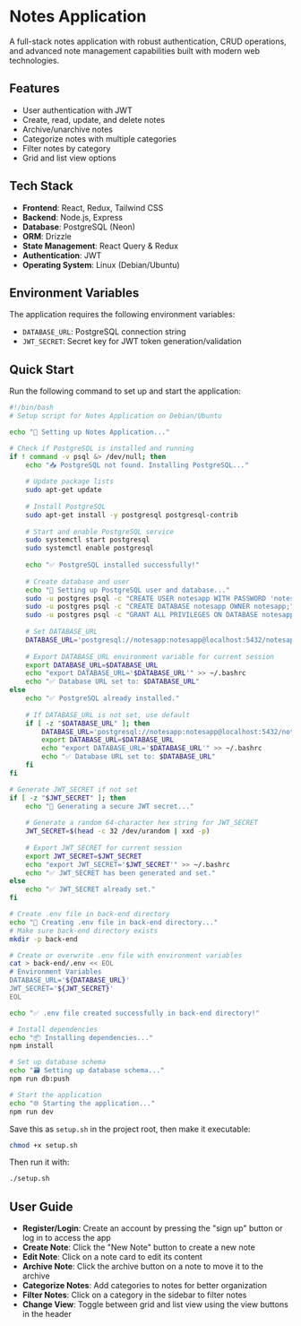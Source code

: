 # Notes Application

A full-stack notes application with robust authentication, CRUD operations, and advanced note management capabilities built with modern web technologies.

## Features

- User authentication with JWT
- Create, read, update, and delete notes
- Archive/unarchive notes
- Categorize notes with multiple categories
- Filter notes by category
- Grid and list view options

## Tech Stack

- **Frontend**: React, Redux, Tailwind CSS
- **Backend**: Node.js, Express
- **Database**: PostgreSQL (Neon)
- **ORM**: Drizzle
- **State Management**: React Query & Redux
- **Authentication**: JWT
- **Operating System**: Linux (Debian/Ubuntu)

## Environment Variables

The application requires the following environment variables:

- `DATABASE_URL`: PostgreSQL connection string
- `JWT_SECRET`: Secret key for JWT token generation/validation
  

## Quick Start

Run the following command to set up and start the application:

```bash
#!/bin/bash
# Setup script for Notes Application on Debian/Ubuntu

echo "🚀 Setting up Notes Application..."

# Check if PostgreSQL is installed and running
if ! command -v psql &> /dev/null; then
    echo "📥 PostgreSQL not found. Installing PostgreSQL..."
    
    # Update package lists
    sudo apt-get update
    
    # Install PostgreSQL
    sudo apt-get install -y postgresql postgresql-contrib
    
    # Start and enable PostgreSQL service
    sudo systemctl start postgresql
    sudo systemctl enable postgresql
    
    echo "✅ PostgreSQL installed successfully!"
    
    # Create database and user
    echo "🔧 Setting up PostgreSQL user and database..."
    sudo -u postgres psql -c "CREATE USER notesapp WITH PASSWORD 'notesapp';"
    sudo -u postgres psql -c "CREATE DATABASE notesapp OWNER notesapp;"
    sudo -u postgres psql -c "GRANT ALL PRIVILEGES ON DATABASE notesapp TO notesapp;"
    
    # Set DATABASE_URL
    DATABASE_URL='postgresql://notesapp:notesapp@localhost:5432/notesapp'
    
    # Export DATABASE_URL environment variable for current session
    export DATABASE_URL=$DATABASE_URL
    echo "export DATABASE_URL='$DATABASE_URL'" >> ~/.bashrc
    echo "✅ Database URL set to: $DATABASE_URL"
else
    echo "✅ PostgreSQL already installed."
    
    # If DATABASE_URL is not set, use default
    if [ -z "$DATABASE_URL" ]; then
        DATABASE_URL='postgresql://notesapp:notesapp@localhost:5432/notesapp'
        export DATABASE_URL=$DATABASE_URL
        echo "export DATABASE_URL='$DATABASE_URL'" >> ~/.bashrc
        echo "✅ Database URL set to: $DATABASE_URL"
    fi
fi

# Generate JWT_SECRET if not set
if [ -z "$JWT_SECRET" ]; then
    echo "🔑 Generating a secure JWT secret..."
    
    # Generate a random 64-character hex string for JWT_SECRET
    JWT_SECRET=$(head -c 32 /dev/urandom | xxd -p)
    
    # Export JWT_SECRET for current session
    export JWT_SECRET=$JWT_SECRET
    echo "export JWT_SECRET='$JWT_SECRET'" >> ~/.bashrc
    echo "✅ JWT_SECRET has been generated and set."
else
    echo "✅ JWT_SECRET already set."
fi

# Create .env file in back-end directory
echo "📝 Creating .env file in back-end directory..."
# Make sure back-end directory exists
mkdir -p back-end

# Create or overwrite .env file with environment variables
cat > back-end/.env << EOL
# Environment Variables
DATABASE_URL='${DATABASE_URL}'
JWT_SECRET='${JWT_SECRET}'
EOL

echo "✅ .env file created successfully in back-end directory!"

# Install dependencies
echo "📦 Installing dependencies..."
npm install

# Set up database schema
echo "🗃️ Setting up database schema..."
npm run db:push

# Start the application
echo "🌐 Starting the application..."
npm run dev
```

Save this as `setup.sh` in the project root, then make it executable:

```bash
chmod +x setup.sh
```

Then run it with:

```bash
./setup.sh
```

## User Guide

- **Register/Login**: Create an account by pressing the "sign up" button or log in to access the app
- **Create Note**: Click the "New Note" button to create a new note
- **Edit Note**: Click on a note card to edit its content
- **Archive Note**: Click the archive button on a note to move it to the archive
- **Categorize Notes**: Add categories to notes for better organization
- **Filter Notes**: Click on a category in the sidebar to filter notes
- **Change View**: Toggle between grid and list view using the view buttons in the header